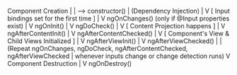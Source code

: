 Component Creation
    |
    | --> constructor()
    |       (Dependency Injection)
    |
    V
[ Input bindings set for the first time ]
    |
    V
    ngOnChanges() (only if @Input properties exist)
    |
    V
    ngOnInit()
    |
    V
    ngDoCheck()
    |
    V
[ Content Projection happens ]
    |
    V
    ngAfterContentInit()
    |
    V
    ngAfterContentChecked()
    |
    V
[ Component's View & Child Views Initialized ]
    |
    V
    ngAfterViewInit()
    |
    V
    ngAfterViewChecked()
    |
    |   (Repeat ngOnChanges, ngDoCheck, ngAfterContentChecked, ngAfterViewChecked
    |    whenever inputs change or change detection runs)
    V
Component Destruction
    |
    V
    ngOnDestroy()